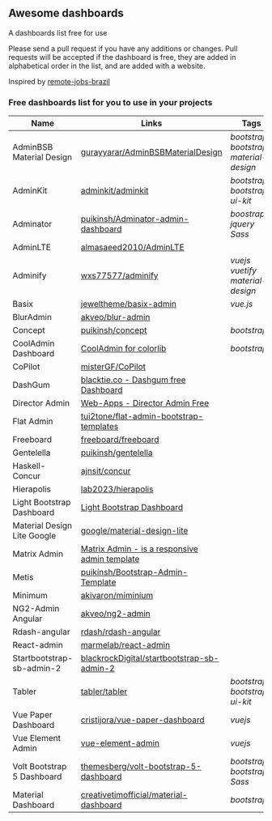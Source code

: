## Awesome dashboards

A dashboards list free for use

Please send a pull request if you have any additions or changes. Pull requests will be accepted if the dashboard is free, they are added in alphabetical order in the list, and are added with a website.

Inspired by [remote-jobs-brazil](https://github.com/lerrua/remote-jobs-brazil)

### Free dashboards list for you to use in your projects

Name | Links | Tags
------------ | ------- | -------
AdminBSB Material Design | [gurayyarar/AdminBSBMaterialDesign](https://github.com/gurayyarar/AdminBSBMaterialDesign/) | _bootstrap_ _bootstrap3_ _material-design_ 
AdminKit | [adminkit/adminkit](https://github.com/adminkit/adminkit) | _bootstrap_ _bootstrap4_ _ui-kit_
Adminator | [puikinsh/Adminator-admin-dashboard](https://github.com/puikinsh/Adminator-admin-dashboard) | _boostrap_ _jquery_ _Sass_
AdminLTE | [almasaeed2010/AdminLTE](https://github.com/ColorlibHQ/AdminLTE) |  
Adminify | [wxs77577/adminify](https://github.com/topfullstack/adminify) | _vuejs_ _vuetify_ _material-design_
Basix | [jeweltheme/basix-admin](https://github.com/jeweltheme/basix-admin) | _vue.js_
BlurAdmin | [akveo/blur-admin](https://github.com/akveo/blur-admin) |
Concept | [puikinsh/concept](https://github.com/puikinsh/concept) | _bootstrap_
CoolAdmin Dashboard | [CoolAdmin for colorlib](https://github.com/puikinsh/CoolAdmin) | _bootstrap_
CoPilot | [misterGF/CoPilot](https://github.com/misterGF/CoPilot) |
DashGum | [blacktie.co - Dashgum free Dashboard](http://blacktie.co/2014/07/dashgum-free-dashboard/) |
Director Admin | [Web-Apps - Director Admin Free](http://ww12.web-apps.ninja/) |
Flat Admin | [tui2tone/flat-admin-bootstrap-templates](https://github.com/tui2tone/flat-admin-bootstrap-templates) |
Freeboard | [freeboard/freeboard](https://github.com/Freeboard/freeboard) |
Gentelella | [puikinsh/gentelella](https://github.com/ColorlibHQ/gentelella) |
Haskell-Concur | [ajnsit/concur](https://github.com/ajnsit/concur) |
Hierapolis | [lab2023/hierapolis](https://github.com/lab2023/hierapolis) |
Light Bootstrap Dashboard |[Light Bootstrap Dashboard](https://www.creative-tim.com/product/light-bootstrap-dashboard) |
Material Design Lite Google | [google/material-design-lite](https://github.com/google/material-design-lite/tree/mdl-1.x/templates/dashboard) |
Matrix Admin | [Matrix Admin - is a responsive admin template](https://www.wrappixel.com/) |
Metis | [puikinsh/Bootstrap-Admin-Template](https://github.com/puikinsh/Bootstrap-Admin-Template) |
Minimum | [akivaron/miminium](https://github.com/akivaron/miminium)|
NG2-Admin Angular | [akveo/ng2-admin](https://github.com/akveo/ngx-admin) |
Rdash-angular | [rdash/rdash-angular](https://github.com/invertase/rdash-angular) |
React-admin | [marmelab/react-admin](https://github.com/marmelab/react-admin) |
Startbootstrap-sb-admin-2 | [blackrockDigital/startbootstrap-sb-admin-2](https://github.com/BlackrockDigital/startbootstrap-sb-admin-2) |
Tabler | [tabler/tabler](https://github.com/tabler/tabler) | _bootstrap_ _bootstrap4_ _ui-kit_
Vue Paper Dashboard | [cristijora/vue-paper-dashboard](https://github.com/cristijora/vue-paper-dashboard) | _vuejs_
Vue Element Admin | [vue-element-admin](https://github.com/PanJiaChen/vue-element-admin) | _vuejs_
Volt Bootstrap 5 Dashboard | [themesberg/volt-bootstrap-5-dashboard](https://github.com/themesberg/volt-bootstrap-5-dashboard) | _bootstrap_ _bootstrap5_ _Sass_
Material Dashboard | [creativetimofficial/material-dashboard](https://github.com/creativetimofficial/material-dashboard) | _bootstrap_

